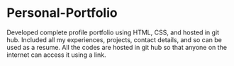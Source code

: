 # Personal-Portfolio
Developed complete profile portfolio using HTML, CSS, and hosted in git hub. Included all my experiences, projects, contact details, and so can be used as a resume. All the codes are hosted in git hub so that anyone on the internet can access it using a link.

